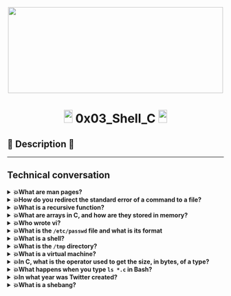 <div align="center"><img src="https://user-images.githubusercontent.com/66263776/98416555-43fa9b80-204d-11eb-800a-df8e19b62655.jpg" width="500" height= "200"> </div>

# <div align="center"><img src="https://user-images.githubusercontent.com/66263776/98705433-b6b88f00-234b-11eb-97b7-cb193f7424f4.png" width="20" height= "30"> 0x03_Shell_C <img src="https://user-images.githubusercontent.com/66263776/98705433-b6b88f00-234b-11eb-97b7-cb193f7424f4.png" width="20" height= "30"></div>

## :scroll: Description :scroll:

---
## Technical conversation
<details>
    <summary><b>💥What are man pages?</b></summary>
</details>
<details>
    <summary><b>💥How do you redirect the standard error of a command to a file?</b></summary>
</details>
<details>
    <summary><b>💥What is a recursive function?</b></summary>
</details>
<details>
    <summary><b>💥What are arrays in C, and how are they stored in memory?</b></summary>
</details>
<details>
    <summary><b>💥Who wrote vi?</b></summary>
</details>
<details>
    <summary><b>💥What is the <code>/etc/passwd</code> file and what is its format</b></summary>
</details>
<details>
    <summary><b>💥What is a shell?</b></summary>
</details>
<details>
    <summary><b>💥What is the <code>/tmp</code> directory?</b></summary>
</details>
<details>
    <summary><b>💥What is a virtual machine?</b></summary>
</details>
<details>
    <summary><b>💥In C, what is the operator used to get the size, in bytes, of a type?</b></summary>
</details>
<details>
    <summary><b>💥What happens when you type <code>ls *.c</code> in Bash?</b></summary>
</details>
<details>
    <summary><b>💥In what year was Twitter created?</b></summary>
</details>
<details>
    <summary><b>💥What is a shebang?</b></summary>
</details>